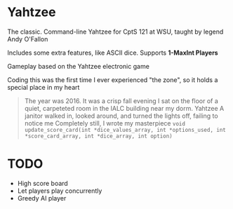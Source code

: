 # Yahtzee

The classic. Command-line Yahtzee for CptS 121 at WSU, taught by legend Andy O'Fallon

Includes some extra features, like ASCII dice. Supports **1-MaxInt Players**

Gameplay based on the Yahtzee electronic game

Coding this was the first time I ever experienced "the zone", so it holds a special place in my heart

> The year was 2016. It was a crisp fall evening
> I sat on the floor of a quiet, carpeteted room in the IALC building near my dorm. Yahtzee
> A janitor walked in, looked around, and turned the lights off, failing to notice me
> Completely still, I wrote my masterpiece
> `void update_score_card(int *dice_values_array, int *options_used, int *score_card_array, int *dice_array, int option)`

# TODO

- High score board
- Let players play concurrently
- Greedy AI player
